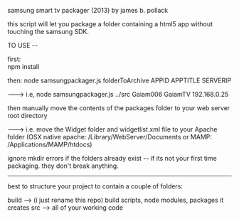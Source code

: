 samsung smart tv packager (2013)
by james b. pollack

this script will let you package a folder containing a html5 app without touching the samsung SDK.  

TO USE -- 

first:  
npm install 

then:
node samsungpackager.js folderToArchive APPID APPTITLE SERVERIP

---> i.e, node samsungpackager.js ../src Gaiam006 GaiamTV 192.168.0.25

then manually move the contents of the packages folder to your web server root directory 

--->  i.e. move the Widget folder and widgetlist.xml file to your Apache folder 
(OSX native apache: /Library/WebServer/Documents or MAMP: /Applications/MAMP/htdocs)

ignore mkdir errors if the folders already exist -- if its not your first time packaging.  they don't break anything.

---------------------------------

best to structure your project to contain a couple of folders:

build --> (i just rename this repo) build scripts, node modules, packages it creates
src --> all of your working code
